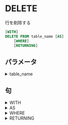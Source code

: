 # DELETE

行を削除する

```sql
[WITH]
DELETE FROM table_name [AS]
    [WHERE]
    [RETURNING]
```


## パラメータ

<details><summary>table_name</summary>

行を削除するテーブルの名前

</details>

## 句

<details><summary>WITH</summary>

メインクエリで参照可能なサブクエリを指定できる。

このサブクエリはこの文で一時テーブルとし提供され、

メインクエリで複数回使用される場合も、計算は

最初の一度のみになります。また`RETURNING`を

使用したサブクエリはここに記述する必要があります。

サブクエリは複数指定でき、

```sql
WITH {TABLE | [RECURSIVE] <with_query_name> AS}[,...]
```

### パラメータ

<details><summary>with_query_name</summary>

サブクエリの名前を指定する。

指定した名前を使ってメインクエリで参照できる。

</details>

### 句

<details><summary>TABLE</summary>

テーブルを対象とする。

```sql
TABLE table_name
```

</details>


<details><summary>AS</summary>

サブクエリを指定する

```sql
AS [MATERIALIZED] (sub_query)
```

#### パラメータ

<details><summary>sub_query</summary>

サブクエリ

##### 備考

<details><summary>自己結合</summary>

`RECURSIVE`が指定されたときに使用できる自己結合の式。

```sql
non_recursive_term UNION [ ALL | DISTINCT ] recursive_term
```

</details>

</details>

#### 句

<details><summary>MATERIALIZED</summary>

最初の一度だけ計算される。デフォルトなので、省略可能。

```sql
[NOT] MATERIALIZED
```

##### 句

<details><summary>NOT</summary>

つけることで呼ばれるたびに計算させる。

```sql
NOT
```

</details>

</details>

</details>

<details><summary>RECURSIVE</summary>

サブクエリが自己結合できるようになる。

```sql
RECRUSIVE
```

</details>

</details>

<details><summary>AS</summary>

対象のテーブルや集合に名前をつける。

```sql
AS alias
```

</details>

<details><summary>WHERE</summary>

削除する行の条件を付与する。

```sql
WHERE {<condition> | CURRENT OF}
```

### パラメータ

<details><summary>condition</summary>

真偽値を返す条件式。

</details>


### 句

<details><summary>CURRENT OF</summary>

指定したカーソルのもっとも最近の位置を指定する。

```sql
CURRENT OF <cursor_name>
```

</details>

</details>

<details><summary>RETURNING</summary>

削除した行の集合を返す。

```sql
RETURNING {<output_expression> [AS]}[,...]
```

### パラメータ

<details><summary>output_expression</summary>

任意の列名をしてする。複数指定することも可能。

全ての列を指定する場合は`*`を指定する。

</details>


### 句

<details><summary>AS</summary>

出力する列に列名をつける。省略することも可能。

```sql
[AS] <output_name>
```

</details>

</details>


